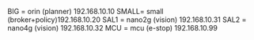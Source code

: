 BIG  = orin (planner)      192.168.10.10
SMALL= small (broker+policy)192.168.10.20
SAL1 = nano2g (vision)     192.168.10.31
SAL2 = nano4g (vision)     192.168.10.32
MCU  = mcu (e-stop)        192.168.10.99
